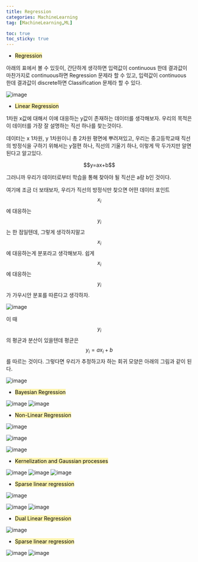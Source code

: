 ```yaml
---
title: Regression
categories: MachineLearning
tag: [MachineLearning,ML]

toc: true
toc_sticky: true
---
```


- <mark style='background-color: #fff5b1'> Regression </mark>

아래의 표에서 볼 수 있듯이, 간단하게 생각하면 입력값이 continuous 한데 결과값이 마찬가지로 continuous하면 Regression 문제라 할 수 있고,
입력값이 continuous 한데 결과값이 discrete하면 Classification 문제라 할 수 있다.

![image](https://user-images.githubusercontent.com/48202736/105357223-da476200-5c37-11eb-9612-eaebab62a743.png)

- <mark style='background-color: #fff5b1'> Linear Regression </mark>

1차원 x값에 대해서 이에 대응하는 y값이 존재하는 데이터를 생각해보자.
우리의 목적은 이 데이터를 가장 잘 설명하는 직선 하나를 찾는것이다. 


데이터는 x 1차원, y 1차원이니 총 2차원 평면에 뿌려져있고, 우리는 중고등학교때 직선의 방정식을 구하기 위해서는 y절편 하나, 직선의 기울기 하나, 이렇게 딱 두가지만 알면 된다고 알고있다.

<center>$$y=ax+b$$</center>

그러니까 우리가 데이터로부터 학습을 통해 찾아야 될 직선은 a랑 b인 것이다.


여기에 조금 더 보태보자, 우리가 직선의 방정식만 찾으면 어떤 데이터 포인트 $$x_i$$에 대응하는 $$y_i$$ 는 한 점일텐데, 그렇게 생각하지말고 $$x_i$$에 대응하는게 분포라고 생각해보자.
쉽게 $$x_i$$에 대응하는 $$y_i$$가 가우시안 분포를 따른다고 생각하자.

![image](https://user-images.githubusercontent.com/48202736/105039350-cc60d800-5aa3-11eb-96ec-465f01c3fc46.png)

이 때 $$y_i$$의 평균과 분산이 있을텐데 평균은 $$y_i=ax_i+b$$ 를 따르는 것이다.
그렇다면 우리가 추정하고자 하는 회귀 모양은 아래의 그림과 같이 된다.

![image](https://user-images.githubusercontent.com/48202736/105039364-d1be2280-5aa3-11eb-9f2e-f3ff85d367a4.png)

- <mark style='background-color: #fff5b1'> Bayesian Regression </mark>

![image](https://user-images.githubusercontent.com/48202736/105039371-d387e600-5aa3-11eb-8b54-2d9f2b31601e.png)
![image](https://user-images.githubusercontent.com/48202736/105039396-dc78b780-5aa3-11eb-8cdd-c37caca058e6.png)

- <mark style='background-color: #fff5b1'> Non-Linear Regression </mark>

![image](https://user-images.githubusercontent.com/48202736/105039371-d387e600-5aa3-11eb-8b54-2d9f2b31601e.png)


![image](https://user-images.githubusercontent.com/48202736/105039467-ef8b8780-5aa3-11eb-994b-9e82c2569038.png)


![image](https://user-images.githubusercontent.com/48202736/105039492-f6b29580-5aa3-11eb-89ad-72bed31ccea3.png)

- <mark style='background-color: #fff5b1'> Kernelization and Gaussian processes </mark>

![image](https://user-images.githubusercontent.com/48202736/105039371-d387e600-5aa3-11eb-8b54-2d9f2b31601e.png)
![image](https://user-images.githubusercontent.com/48202736/105039516-fe723a00-5aa3-11eb-986c-3a245635e6c6.png)
![image](https://user-images.githubusercontent.com/48202736/105039578-10ec7380-5aa4-11eb-991c-a2f0639e6446.png)

- <mark style='background-color: #fff5b1'> Sparse linear regression </mark>

![image](https://user-images.githubusercontent.com/48202736/105039371-d387e600-5aa3-11eb-8b54-2d9f2b31601e.png)

![image](https://user-images.githubusercontent.com/48202736/105341731-ca715300-5c22-11eb-92ae-7424f092c401.png)
![image](https://user-images.githubusercontent.com/48202736/105039605-1a75db80-5aa4-11eb-950e-e6e9a75f20ba.png)

- <mark style='background-color: #fff5b1'> Dual Linear Regression </mark>

![image](https://user-images.githubusercontent.com/48202736/105039618-1d70cc00-5aa4-11eb-9bf1-4f79f5156595.png)

- <mark style='background-color: #fff5b1'> Sparse linear regression </mark>

![image](https://user-images.githubusercontent.com/48202736/105039371-d387e600-5aa3-11eb-8b54-2d9f2b31601e.png)
![image](https://user-images.githubusercontent.com/48202736/105341781-d9580580-5c22-11eb-8331-bac2dcc117ee.png)
